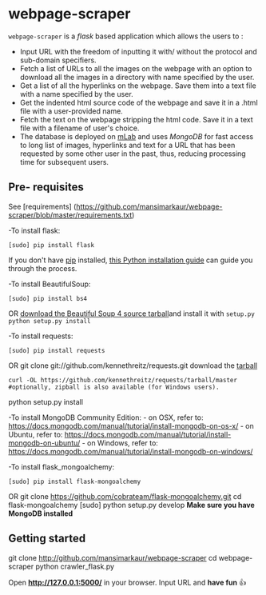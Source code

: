# webpage-scraper
`webpage-scraper` is a *flask* based application which allows the users to :

- Input URL with the freedom of inputting it with/ without the protocol and sub-domain specifiers.
- Fetch a list of URLs to all the images on the webpage with an option to download all the images in a directory with name specified by the user.
- Get a list of all the hyperlinks on the webpage. Save them into a text file with a name specified by the user.
- Get the indented html source code of the webpage  and save it in a .html file with a user-provided name.
- Fetch the text on the webpage stripping the html code. Save it in a text file with a filename of user's choice.
- The database is deployed on [mLab](http://mlab.com/) and uses *MongoDB* for fast access to long list of images, hyperlinks and text for a URL that has been requested by some other user in the past, thus, reducing processing time for subsequent users.

## Pre- requisites
 See [requirements] (https://github.com/mansimarkaur/webpage-scraper/blob/master/requirements.txt)
	 
-To install flask:
```
[sudo] pip install flask
```
	 	
If you don't have [pip](https://pip.pypa.io) installed, [this Python installation guide](http://docs.python-guide.org/en/latest/starting/installation) can guide you through the process.

	
-To install BeautifulSoup:
```
[sudo] pip install bs4
```
	 	
OR
[download the Beautiful Soup 4 source tarball](https://www.crummy.com/software/BeautifulSoup/bs4/download/4.0/)and install it with `setup.py`
`python setup.py install`
	
-To install requests:
```
[sudo] pip install requests
```
	 	
OR
git clone git://github.com/kennethreitz/requests.git
download the [tarball](https://github.com/kennethreitz/requests/tarball/master)
```
curl -OL https://github.com/kennethreitz/requests/tarball/master
#optionally, zipball is also available (for Windows users).
```
	 	
python setup.py install
	
-To install MongoDB Community Edition:
	- on OSX, refer to:
		https://docs.mongodb.com/manual/tutorial/install-mongodb-on-os-x/
	- on Ubuntu, refer to:
		https://docs.mongodb.com/manual/tutorial/install-mongodb-on-ubuntu/
	- on Windows, refer to:
		https://docs.mongodb.com/manual/tutorial/install-mongodb-on-windows/
	
-To install flask_mongoalchemy:
```
[sudo] pip install flask-mongoalchemy
```
	 	
OR
git clone https://github.com/cobrateam/flask-mongoalchemy.git
cd flask-mongoalchemy
[sudo] python setup.py develop
**Make sure you have MongoDB installed**

## Getting started
	
git clone http://github.com/mansimarkaur/webpage-scraper 
cd webpage-scraper
python crawler_flask.py

Open **http://127.0.0.1:5000/** in your browser.
Input URL and **have fun** :+1:
	

	
